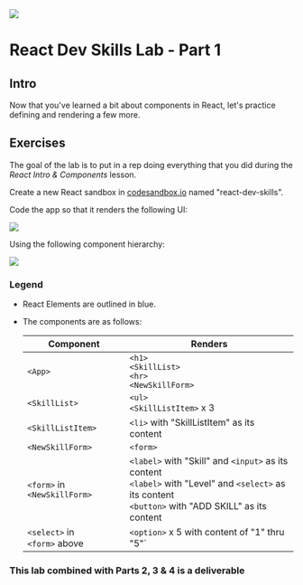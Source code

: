 <img src="https://i.imgur.com/pg98OTd.png">

# React Dev Skills Lab - Part 1

## Intro

Now that you've learned a bit about components in React, let's practice defining and rendering a few more.

## Exercises

The goal of the lab is to put in a rep doing everything that you did during the _React Intro & Components_ lesson.

Create a new React sandbox in [codesandbox.io](https://codesandbox.io) named "react-dev-skills".

Code the app so that it renders the following UI:

<img src="https://i.imgur.com/a1YSt4R.png">

Using the following component hierarchy:

<img src="https://i.imgur.com/Z7yRF8b.png">

### Legend

- React Elements are outlined in blue.
- The components are as follows:

  | Component | Renders |
  |---|---|
  | `<App>` | `<h1>`<br>`<SkillList>`<br>`<hr>`<br>`<NewSkillForm>` |
  | `<SkillList>` | `<ul>`<br>`<SkillListItem>` x 3 |
  | `<SkillListItem>` | `<li>` with "SkillListItem" as its content |
  | `<NewSkillForm>` | `<form>` |
  | `<form>` in `<NewSkillForm>`  | `<label>` with "Skill" and `<input>` as its content<br>`<label>` with "Level" and `<select>` as its content<br>`<button>` with "ADD SKILL" as its content |
  | `<select>` in<br>`<form>` above | `<option>` x 5 with content of "1" thru "5"` |

### This lab combined with Parts 2, 3 & 4 is a deliverable